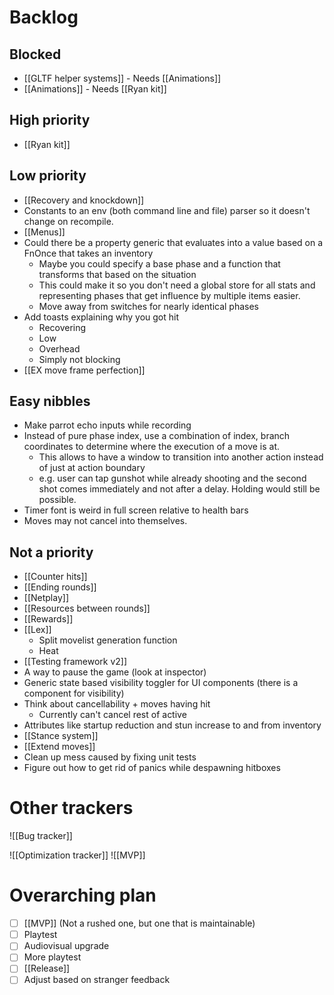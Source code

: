 # Backlog
## Blocked
- [[GLTF helper systems]] - Needs [[Animations]]
- [[Animations]] - Needs [[Ryan kit]]

## High priority
- [[Ryan kit]]

## Low priority
- [[Recovery and knockdown]]
- Constants to an env (both command line and file) parser so it doesn't change on recompile.
- [[Menus]]
- Could there be a property generic that evaluates into a value based on a FnOnce that takes an inventory
	- Maybe you could specify a base phase and a function that transforms that based on the situation
	- This could make it so you don't need a global store for all stats and representing phases that get influence by multiple items easier.
	- Move away from switches for nearly identical phases
- Add toasts explaining why you got hit
	- Recovering
	- Low
	- Overhead
	- Simply not blocking
- [[EX move frame perfection]]

## Easy nibbles
- Make parrot echo inputs while recording
- Instead of pure phase index, use a combination of index, branch coordinates to determine where the execution of a move is at.
	- This allows to have a window to transition into another action instead of just at action boundary
	- e.g. user can tap gunshot while already shooting and the second shot comes immediately and not after a delay. Holding would still be possible.
- Timer font is weird in full screen relative to health bars
- Moves may not cancel into themselves.

## Not a priority
- [[Counter hits]]
- [[Ending rounds]]
- [[Netplay]]
- [[Resources between rounds]]
- [[Rewards]]
- [[Lex]]
	- Split movelist generation function
	- Heat
- [[Testing framework v2]]
- A way to pause the game (look at inspector)
- Generic state based visibility toggler for UI components (there is a component for visibility)
- Think about cancellability + moves having hit
	- Currently can't cancel rest of active
- Attributes like startup reduction and stun increase to and from inventory
- [[Stance system]]
- [[Extend moves]]
- Clean up mess caused by fixing unit tests
- Figure out how to get rid of panics while despawning hitboxes

# Other trackers
![[Bug tracker]]

![[Optimization tracker]]
![[MVP]]

# Overarching plan
- [ ] [[MVP]] (Not a rushed one, but one that is maintainable)
- [ ] Playtest
- [ ] Audiovisual upgrade
- [ ] More playtest
- [ ] [[Release]]
- [ ] Adjust based on stranger feedback
